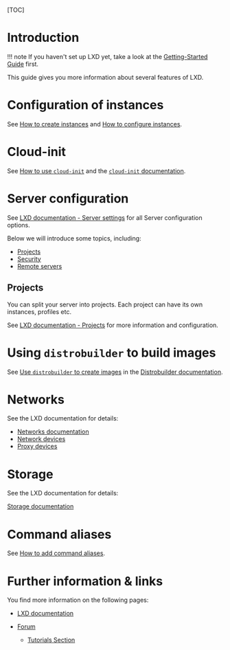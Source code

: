 [TOC]

# Introduction

!!! note
	If you haven't set up LXD yet, take a look at the [Getting-Started Guide](/lxd/getting-started-cli/) first.

This guide gives you more information about several features of LXD.


# Configuration of instances
See [How to create instances](/lxd/docs/latest/howto/instances_create) and [How to configure instances](/lxd/docs/latest/howto/instances_configure).

# Cloud-init
See [How to use `cloud-init`](/lxd/docs/latest/cloud-init) and the [`cloud-init` documentation](https://cloudinit.readthedocs.io/en/latest/).

# Server configuration
See [LXD documentation - Server settings](/lxd/docs/master/server) for all Server configuration options.

Below we will introduce some topics, including:

- [Projects](#projects)
- [Security](/lxd/docs/latest/security)
- [Remote servers](/lxd/docs/latest/reference/remote_image_servers/)

## Projects
You can split your server into projects. Each project can have its own instances, profiles etc.

See [LXD documentation - Projects](/lxd/docs/master/projects) for more information and configuration.

# Using `distrobuilder` to build images

See [Use `distrobuilder` to create images](/distrobuilder/docs/latest/tutorials/use) in the [Distrobuilder documentation](/distrobuilder/docs/latest/).

# Networks
See the LXD documentation for details:

* [Networks documentation](/lxd/docs/latest/networks)
* [Network devices](/lxd/docs/latest/reference/devices_nic)
* [Proxy devices](/lxd/docs/latest/reference/devices_proxy)


# Storage
See the LXD documentation for details:

[Storage documentation](/lxd/docs/latest/storage)


# Command aliases

See [How to add command aliases](/lxd/docs/latest/howto/lxc_alias/).

# Further information & links
You find more information on the following pages:

- [LXD documentation](/lxd/docs/master/index)

- [Forum](https://discuss.linuxcontainers.org/)
    - [Tutorials Section](https://discuss.linuxcontainers.org/c/tutorials)
